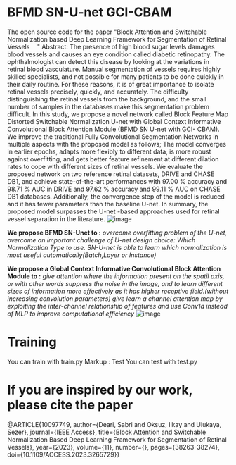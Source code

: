 # BFMD SN-U-net GCI-CBAM
The open source code for the paper "Block Attention and Switchable Normalization based Deep Learning Framework for Segmentation of Retinal Vessels    
"
Abstract:
The presence of high blood sugar levels damages blood vessels and causes an eye condition called diabetic retinopathy. The ophthalmologist can detect this disease by looking at the variations in retinal blood vasculature. Manual segmentation of vessels requires highly skilled specialists, and not possible for many patients to be done quickly in their daily routine. For these reasons, it is of great importance to isolate retinal vessels precisely, quickly, and accurately. The difficulty distinguishing the retinal vessels from the background, and the small number of samples in the databases make this segmentation problem difficult. In this study, we propose a novel network called Block Feature Map Distorted Switchable Normalization U-net with Global Context Informative Convolutional Block Attention Module (BFMD SN U-net with GCI- CBAM). We improve the traditional Fully Convolutional Segmentation Networks in multiple aspects with the proposed model as follows; The model converges in earlier epochs, adapts more flexibly to different data, is more robust against overfitting, and gets better feature refinement at different dilation rates to cope with different sizes of retinal vessels. We evaluate the proposed network on two reference retinal datasets, DRIVE and CHASE DB1, and achieve state-of-the-art performances with 97.00 % accuracy and 98.71 % AUC in DRIVE and 97.62 % accuracy and 99.11 % AUC on CHASE DB1 databases. Additionally, the convergence step of the model is reduced and it has fewer parameters than the baseline U-net. In summary, the proposed model surpasses the U-net -based approaches used for retinal vessel separation in the literature.
![image](https://github.com/sabrid369/BFMD-SN-U-net/assets/80791539/f13c2f1b-aee1-441b-9222-a8c542fcfd84)

**We propose BFMD SN-Unet to :**
_overcome overfitting problem of the U-net,
overcome an important challenge of U-net design choice: Which Normalization Type to use. SN-U-net is able to learn which normalization is most useful automatically(Batch,Layer or Instance)_

**We propose a Global Context Informative Convolutional Block Attention Module to :**
_give attention where the information present on the spatil axis, or with other words suppress the noise in the image, and to learn different sizes of information more effectively as it has higher receptive field.(without increasing convolution parameters)
give learn a channel attention map by exploiting the inter-channel relationship of features and use Conv1d instead of MLP to improve computational efficiency_
![image](https://github.com/sabrid369/BFMD-SN-U-net/assets/80791539/d70101a8-76ef-4eac-8514-b1de49017b98)

# Training 
You can train with train.py
Markup : Test
You can test with test.py

# If you are inspired by our work, please cite the paper
@ARTICLE{10097749,
  author={Deari, Sabri and Oksuz, Ilkay and Ulukaya, Sezer},
  journal={IEEE Access}, 
  title={Block Attention and Switchable Normalization Based Deep Learning Framework for Segmentation of Retinal Vessels}, 
  year={2023},
  volume={11},
  number={},
  pages={38263-38274},
  doi={10.1109/ACCESS.2023.3265729}}
